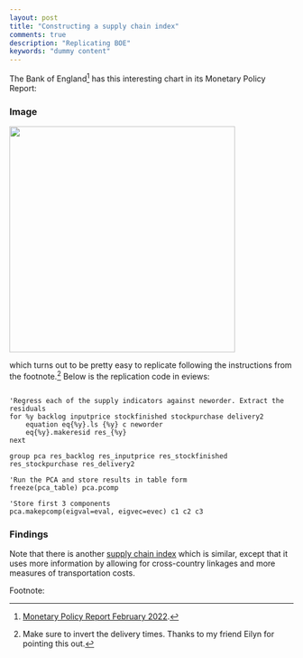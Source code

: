```yaml
---
layout: post
title: "Constructing a supply chain index"
comments: true
description: "Replicating BOE"
keywords: "dummy content"
---
```



The Bank of England[^1] has this interesting chart in its Monetary Policy Report:

### Image
<img src="https://raw.githubusercontent.com/zulfadz/zulfadz.github.io/master/pictures/BOE.png" width="400" height="400" />

which turns out to be pretty easy to replicate following the instructions from the footnote.[^2] Below is the replication code in eviews:

```

'Regress each of the supply indicators against neworder. Extract the residuals
for %y backlog inputprice stockfinished stockpurchase delivery2
	equation eq{%y}.ls {%y} c neworder
	eq{%y}.makeresid res_{%y}
next

group pca res_backlog res_inputprice res_stockfinished res_stockpurchase res_delivery2

'Run the PCA and store results in table form
freeze(pca_table) pca.pcomp

'Store first 3 components
pca.makepcomp(eigval=eval, eigvec=evec) c1 c2 c3
```



<div class="divider"></div>


### Findings


Note that there is another [supply chain index](https://libertystreeteconomics.newyorkfed.org/2022/03/global-supply-chain-pressure-index-march-2022-update/) which is similar, except that it uses more information by allowing for cross-country linkages and more measures of transportation costs.

Footnote:

[^1]: [Monetary Policy Report February 2022](https://www.bankofengland.co.uk/-/media/boe/files/monetary-policy-report/2022/february/monetary-policy-report-february-2022.pdf).
[^2]: Make sure to invert the delivery times. Thanks to my friend Eilyn for pointing this out.





